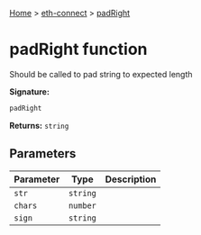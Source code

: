[Home](./index) &gt; [eth-connect](./eth-connect.md) &gt; [padRight](./eth-connect.padright.md)

# padRight function

Should be called to pad string to expected length

**Signature:**
```javascript
padRight
```
**Returns:** `string`

## Parameters

|  Parameter | Type | Description |
|  --- | --- | --- |
|  `str` | `string` |  |
|  `chars` | `number` |  |
|  `sign` | `string` |  |

